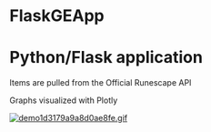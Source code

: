 # FlaskGEApp

<h1>Python/Flask application</h1>
<p>Items are pulled from the Official Runescape API</p>
<p>Graphs visualized with Plotly</p>
<a href="https://gifyu.com/image/BWyP"><img src="https://s6.gifyu.com/images/demo1d3179a9a8d0ae8fe.gif" alt="demo1d3179a9a8d0ae8fe.gif" border="0" /></a>
